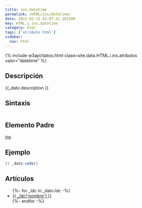 ```yaml
---
title: ins.datetime
permalink: /HTML/ins/datetime/
date: 2021-02-15 01:07:21.262209
key: HTML.i.ins.datetime
category: html
tags: ['atributo html']
sidebar: 
  nav: html
---
```


{% include w3api/datos.html clase=site.data.HTML.i.ins.atributos valor="datetime" %}

## Descripción
{{_dato.description }}

## Sintaxis
~~~html
~~~

## Elemento Padre
[ins](/HTML/ins/)

## Ejemplo
~~~java
{{ _dato.code}}
~~~

## Artículos
<ul>
{%- for _ldc in _dato.ldc -%}
   <li>
       <a href="{{_ldc['url'] }}">{{ _ldc['nombre'] }}</a>
   </li>
{%- endfor -%}
</ul>
